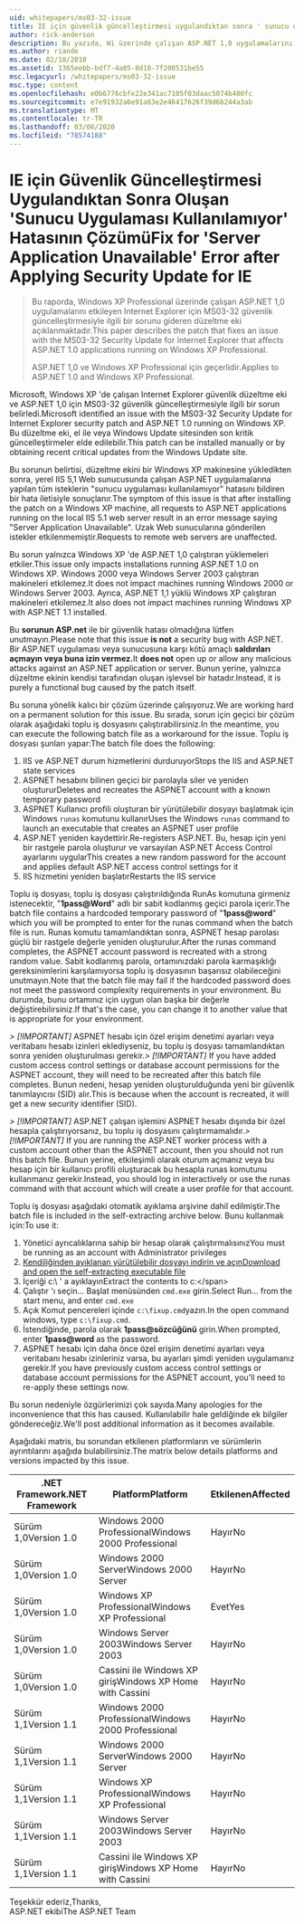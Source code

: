 ```yaml
---
uid: whitepapers/ms03-32-issue
title: IE için güvenlik güncelleştirmesi uygulandıktan sonra ' sunucu uygulaması kullanılamıyor ' hatası için düzeltme | Microsoft Docs
author: rick-anderson
description: Bu yazıda, Wi üzerinde çalışan ASP.NET 1,0 uygulamalarını etkileyen Internet Explorer için MS03-32 güvenlik güncelleştirmesiyle ilgili bir sorunu gideren düzeltme eki açıklanmaktadır...
ms.author: riande
ms.date: 02/10/2010
ms.assetid: 1365eebb-bdf7-4a05-8d18-7f200531be55
msc.legacyurl: /whitepapers/ms03-32-issue
msc.type: content
ms.openlocfilehash: e0b6776cbfe22e341ac7105f03daac5074b480fc
ms.sourcegitcommit: e7e91932a6e91a63e2e46417626f39d6b244a3ab
ms.translationtype: MT
ms.contentlocale: tr-TR
ms.lasthandoff: 03/06/2020
ms.locfileid: "78574188"
---
```

# <a name="fix-for-server-application-unavailable-error-after-applying-security-update-for-ie"></a><span data-ttu-id="233ff-103">IE için Güvenlik Güncelleştirmesi Uygulandıktan Sonra Oluşan 'Sunucu Uygulaması Kullanılamıyor' Hatasının Çözümü</span><span class="sxs-lookup"><span data-stu-id="233ff-103">Fix for 'Server Application Unavailable' Error after Applying Security Update for IE</span></span>

> <span data-ttu-id="233ff-104">Bu raporda, Windows XP Professional üzerinde çalışan ASP.NET 1,0 uygulamalarını etkileyen Internet Explorer için MS03-32 güvenlik güncelleştirmesiyle ilgili bir sorunu gideren düzeltme eki açıklanmaktadır.</span><span class="sxs-lookup"><span data-stu-id="233ff-104">This paper describes the patch that fixes an issue with the MS03-32 Security Update for Internet Explorer that affects ASP.NET 1.0 applications running on Windows XP Professional.</span></span>
> 
> <span data-ttu-id="233ff-105">ASP.NET 1,0 ve Windows XP Professional için geçerlidir.</span><span class="sxs-lookup"><span data-stu-id="233ff-105">Applies to ASP.NET 1.0 and Windows XP Professional.</span></span>

<span data-ttu-id="233ff-106">Microsoft, Windows XP 'de çalışan Internet Explorer güvenlik düzeltme eki ve ASP.NET 1,0 için MS03-32 güvenlik güncelleştirmesiyle ilgili bir sorun belirledi.</span><span class="sxs-lookup"><span data-stu-id="233ff-106">Microsoft identified an issue with the MS03-32 Security Update for Internet Explorer security patch and ASP.NET 1.0 running on Windows XP.</span></span> <span data-ttu-id="233ff-107">Bu düzeltme eki, el ile veya Windows Update sitesinden son kritik güncelleştirmeler elde edilebilir.</span><span class="sxs-lookup"><span data-stu-id="233ff-107">This patch can be installed manually or by obtaining recent critical updates from the Windows Update site.</span></span>

<span data-ttu-id="233ff-108">Bu sorunun belirtisi, düzeltme ekini bir Windows XP makinesine yükledikten sonra, yerel IIS 5,1 Web sunucusunda çalışan ASP.NET uygulamalarına yapılan tüm isteklerin "sunucu uygulaması kullanılamıyor" hatasını bildiren bir hata iletisiyle sonuçlanır.</span><span class="sxs-lookup"><span data-stu-id="233ff-108">The symptom of this issue is that after installing the patch on a Windows XP machine, all requests to ASP.NET applications running on the local IIS 5.1 web server result in an error message saying "Server Application Unavailable".</span></span> <span data-ttu-id="233ff-109">Uzak Web sunucularına gönderilen istekler etkilenmemiştir.</span><span class="sxs-lookup"><span data-stu-id="233ff-109">Requests to remote web servers are unaffected.</span></span>

<span data-ttu-id="233ff-110">Bu sorun yalnızca Windows XP 'de ASP.NET 1,0 çalıştıran yüklemeleri etkiler.</span><span class="sxs-lookup"><span data-stu-id="233ff-110">This issue only impacts installations running ASP.NET 1.0 on Windows XP.</span></span> <span data-ttu-id="233ff-111">Windows 2000 veya Windows Server 2003 çalıştıran makineleri etkilemez.</span><span class="sxs-lookup"><span data-stu-id="233ff-111">It does not impact machines running Windows 2000 or Windows Server 2003.</span></span> <span data-ttu-id="233ff-112">Ayrıca, ASP.NET 1,1 yüklü Windows XP çalıştıran makineleri etkilemez.</span><span class="sxs-lookup"><span data-stu-id="233ff-112">It also does not impact machines running Windows XP with ASP.NET 1.1 installed.</span></span>

<span data-ttu-id="233ff-113">Bu **sorunun ASP.net** ile bir güvenlik hatası olmadığına lütfen unutmayın.</span><span class="sxs-lookup"><span data-stu-id="233ff-113">Please note that this issue **is not** a security bug with ASP.NET.</span></span> <span data-ttu-id="233ff-114">Bir ASP.NET uygulaması veya sunucusuna karşı kötü amaçlı **saldırıları açmayın veya buna izin vermez.**</span><span class="sxs-lookup"><span data-stu-id="233ff-114">It **does not** open up or allow any malicious attacks against an ASP.NET application or server.</span></span> <span data-ttu-id="233ff-115">Bunun yerine, yalnızca düzeltme ekinin kendisi tarafından oluşan işlevsel bir hatadır.</span><span class="sxs-lookup"><span data-stu-id="233ff-115">Instead, it is purely a functional bug caused by the patch itself.</span></span>

<span data-ttu-id="233ff-116">Bu soruna yönelik kalıcı bir çözüm üzerinde çalışıyoruz.</span><span class="sxs-lookup"><span data-stu-id="233ff-116">We are working hard on a permanent solution for this issue.</span></span> <span data-ttu-id="233ff-117">Bu sırada, sorun için geçici bir çözüm olarak aşağıdaki toplu iş dosyasını çalıştırabilirsiniz.</span><span class="sxs-lookup"><span data-stu-id="233ff-117">In the meantime, you can execute the following batch file as a workaround for the issue.</span></span> <span data-ttu-id="233ff-118">Toplu iş dosyası şunları yapar:</span><span class="sxs-lookup"><span data-stu-id="233ff-118">The batch file does the following:</span></span>

1. <span data-ttu-id="233ff-119">IIS ve ASP.NET durum hizmetlerini durduruyor</span><span class="sxs-lookup"><span data-stu-id="233ff-119">Stops the IIS and ASP.NET state services</span></span>
2. <span data-ttu-id="233ff-120">ASPNET hesabını bilinen geçici bir parolayla siler ve yeniden oluşturur</span><span class="sxs-lookup"><span data-stu-id="233ff-120">Deletes and recreates the ASPNET account with a known temporary password</span></span>
3. <span data-ttu-id="233ff-121">ASPNET Kullanıcı profili oluşturan bir yürütülebilir dosyayı başlatmak için Windows `runas` komutunu kullanır</span><span class="sxs-lookup"><span data-stu-id="233ff-121">Uses the Windows `runas` command to launch an executable that creates an ASPNET user profile</span></span>
4. <span data-ttu-id="233ff-122">ASP.NET yeniden kaydettirir.</span><span class="sxs-lookup"><span data-stu-id="233ff-122">Re-registers ASP.NET.</span></span> <span data-ttu-id="233ff-123">Bu, hesap için yeni bir rastgele parola oluşturur ve varsayılan ASP.NET Access Control ayarlarını uygular</span><span class="sxs-lookup"><span data-stu-id="233ff-123">This creates a new random password for the account and applies default ASP.NET access control settings for it</span></span>
5. <span data-ttu-id="233ff-124">IIS hizmetini yeniden başlatır</span><span class="sxs-lookup"><span data-stu-id="233ff-124">Restarts the IIS service</span></span>

<span data-ttu-id="233ff-125">Toplu iş dosyası, toplu iş dosyası çalıştırıldığında RunAs komutuna girmeniz istenecektir, "<strong>1pass\@Word</strong>" adlı bir sabit kodlanmış geçici parola içerir.</span><span class="sxs-lookup"><span data-stu-id="233ff-125">The batch file contains a hardcoded temporary password of "<strong>1pass\@word</strong>" which you will be prompted to enter for the runas command when the batch file is run.</span></span> <span data-ttu-id="233ff-126">Runas komutu tamamlandıktan sonra, ASPNET hesap parolası güçlü bir rastgele değerle yeniden oluşturulur.</span><span class="sxs-lookup"><span data-stu-id="233ff-126">After the runas command completes, the ASPNET account password is recreated with a strong random value.</span></span> <span data-ttu-id="233ff-127">Sabit kodlanmış parola, ortamınızdaki parola karmaşıklığı gereksinimlerini karşılamıyorsa toplu iş dosyasının başarısız olabileceğini unutmayın.</span><span class="sxs-lookup"><span data-stu-id="233ff-127">Note that the batch file may fail if the hardcoded password does not meet the password complexity requirements in your environment.</span></span> <span data-ttu-id="233ff-128">Bu durumda, bunu ortamınız için uygun olan başka bir değerle değiştirebilirsiniz.</span><span class="sxs-lookup"><span data-stu-id="233ff-128">If that's the case, you can change it to another value that is appropriate for your environment.</span></span>

<span data-ttu-id="233ff-129">*> [!IMPORTANT]* ASPNET hesabı için özel erişim denetimi ayarları veya veritabanı hesabı izinleri eklediyseniz, bu toplu iş dosyası tamamlandıktan sonra yeniden oluşturulması gerekir.</span><span class="sxs-lookup"><span data-stu-id="233ff-129">*> [!IMPORTANT]* If you have added custom access control settings or database account permissions for the ASPNET account, they will need to be recreated after this batch file completes.</span></span> <span data-ttu-id="233ff-130">Bunun nedeni, hesap yeniden oluşturulduğunda yeni bir güvenlik tanımlayıcısı (SID) alır.</span><span class="sxs-lookup"><span data-stu-id="233ff-130">This is because when the account is recreated, it will get a new security identifier (SID).</span></span>

<span data-ttu-id="233ff-131">*> [!IMPORTANT]* ASP.NET çalışan işlemini ASPNET hesabı dışında bir özel hesapla çalıştırıyorsanız, bu toplu iş dosyasını çalıştırmamalıdır.</span><span class="sxs-lookup"><span data-stu-id="233ff-131">*> [!IMPORTANT]* If you are running the ASP.NET worker process with a custom account other than the ASPNET account, then you should not run this batch file.</span></span> <span data-ttu-id="233ff-132">Bunun yerine, etkileşimli olarak oturum açmanız veya bu hesap için bir kullanıcı profili oluşturacak bu hesapla runas komutunu kullanmanız gerekir.</span><span class="sxs-lookup"><span data-stu-id="233ff-132">Instead, you should log in interactively or use the runas command with that account which will create a user profile for that account.</span></span>

<span data-ttu-id="233ff-133">Toplu iş dosyası aşağıdaki otomatik ayıklama arşivine dahil edilmiştir.</span><span class="sxs-lookup"><span data-stu-id="233ff-133">The batch file is included in the self-extracting archive below.</span></span> <span data-ttu-id="233ff-134">Bunu kullanmak için:</span><span class="sxs-lookup"><span data-stu-id="233ff-134">To use it:</span></span>

1. <span data-ttu-id="233ff-135">Yönetici ayrıcalıklarına sahip bir hesap olarak çalıştırmalısınız</span><span class="sxs-lookup"><span data-stu-id="233ff-135">You must be running as an account with Administrator privileges</span></span>
2. [<span data-ttu-id="233ff-136">Kendiliğinden ayıklanan yürütülebilir dosyayı indirin ve açın</span><span class="sxs-lookup"><span data-stu-id="233ff-136">Download and open the self-extracting executable file</span></span>](ms03-32-issue/_static/fixup1.exe)
3. <span data-ttu-id="233ff-137">İçeriği c:\ ' a ayıklayın</span><span class="sxs-lookup"><span data-stu-id="233ff-137">Extract the contents to c:\</span></span>
4. <span data-ttu-id="233ff-138">Çalıştır 'ı seçin... Başlat menüsünden `cmd.exe` girin.</span><span class="sxs-lookup"><span data-stu-id="233ff-138">Select Run... from the start menu, and enter `cmd.exe`</span></span>
5. <span data-ttu-id="233ff-139">Açık Komut pencereleri içinde `c:\fixup.cmd`yazın.</span><span class="sxs-lookup"><span data-stu-id="233ff-139">In the open command windows, type `c:\fixup.cmd`.</span></span>
6. <span data-ttu-id="233ff-140">İstendiğinde, parola olarak <strong>1pass\@sözcüğünü</strong> girin.</span><span class="sxs-lookup"><span data-stu-id="233ff-140">When prompted, enter <strong>1pass\@word</strong> as the password.</span></span>
7. <span data-ttu-id="233ff-141">ASPNET hesabı için daha önce özel erişim denetimi ayarları veya veritabanı hesabı izinleriniz varsa, bu ayarları şimdi yeniden uygulamanız gerekir.</span><span class="sxs-lookup"><span data-stu-id="233ff-141">If you have previously custom access control settings or database account permissions for the ASPNET account, you'll need to re-apply these settings now.</span></span>

<span data-ttu-id="233ff-142">Bu sorun nedeniyle özgürlerimizi çok sayıda.</span><span class="sxs-lookup"><span data-stu-id="233ff-142">Many apologies for the inconvenience that this has caused.</span></span> <span data-ttu-id="233ff-143">Kullanılabilir hale geldiğinde ek bilgiler göndereceğiz.</span><span class="sxs-lookup"><span data-stu-id="233ff-143">We'll post additional information as it becomes available.</span></span>

<span data-ttu-id="233ff-144">Aşağıdaki matris, bu sorundan etkilenen platformların ve sürümlerin ayrıntılarını aşağıda bulabilirsiniz.</span><span class="sxs-lookup"><span data-stu-id="233ff-144">The matrix below details platforms and versions impacted by this issue.</span></span>

| <span data-ttu-id="233ff-145">.NET Framework</span><span class="sxs-lookup"><span data-stu-id="233ff-145">.NET Framework</span></span> | <span data-ttu-id="233ff-146">Platform</span><span class="sxs-lookup"><span data-stu-id="233ff-146">Platform</span></span> | <span data-ttu-id="233ff-147">Etkilenen</span><span class="sxs-lookup"><span data-stu-id="233ff-147">Affected</span></span> |
| --- | --- | --- |
| <span data-ttu-id="233ff-148">Sürüm 1,0</span><span class="sxs-lookup"><span data-stu-id="233ff-148">Version 1.0</span></span> | <span data-ttu-id="233ff-149">Windows 2000 Professional</span><span class="sxs-lookup"><span data-stu-id="233ff-149">Windows 2000 Professional</span></span> | <span data-ttu-id="233ff-150">Hayır</span><span class="sxs-lookup"><span data-stu-id="233ff-150">No</span></span> |
| <span data-ttu-id="233ff-151">Sürüm 1,0</span><span class="sxs-lookup"><span data-stu-id="233ff-151">Version 1.0</span></span> | <span data-ttu-id="233ff-152">Windows 2000 Server</span><span class="sxs-lookup"><span data-stu-id="233ff-152">Windows 2000 Server</span></span> | <span data-ttu-id="233ff-153">Hayır</span><span class="sxs-lookup"><span data-stu-id="233ff-153">No</span></span> |
| <span data-ttu-id="233ff-154">Sürüm 1,0</span><span class="sxs-lookup"><span data-stu-id="233ff-154">Version 1.0</span></span> | <span data-ttu-id="233ff-155">Windows XP Professional</span><span class="sxs-lookup"><span data-stu-id="233ff-155">Windows XP Professional</span></span> | <span data-ttu-id="233ff-156">Evet</span><span class="sxs-lookup"><span data-stu-id="233ff-156">Yes</span></span> |
| <span data-ttu-id="233ff-157">Sürüm 1,0</span><span class="sxs-lookup"><span data-stu-id="233ff-157">Version 1.0</span></span> | <span data-ttu-id="233ff-158">Windows Server 2003</span><span class="sxs-lookup"><span data-stu-id="233ff-158">Windows Server 2003</span></span> | <span data-ttu-id="233ff-159">Hayır</span><span class="sxs-lookup"><span data-stu-id="233ff-159">No</span></span> |
| <span data-ttu-id="233ff-160">Sürüm 1,0</span><span class="sxs-lookup"><span data-stu-id="233ff-160">Version 1.0</span></span> | <span data-ttu-id="233ff-161">Cassini ile Windows XP giriş</span><span class="sxs-lookup"><span data-stu-id="233ff-161">Windows XP Home with Cassini</span></span> | <span data-ttu-id="233ff-162">Hayır</span><span class="sxs-lookup"><span data-stu-id="233ff-162">No</span></span> |
| <span data-ttu-id="233ff-163">Sürüm 1,1</span><span class="sxs-lookup"><span data-stu-id="233ff-163">Version 1.1</span></span> | <span data-ttu-id="233ff-164">Windows 2000 Professional</span><span class="sxs-lookup"><span data-stu-id="233ff-164">Windows 2000 Professional</span></span> | <span data-ttu-id="233ff-165">Hayır</span><span class="sxs-lookup"><span data-stu-id="233ff-165">No</span></span> |
| <span data-ttu-id="233ff-166">Sürüm 1,1</span><span class="sxs-lookup"><span data-stu-id="233ff-166">Version 1.1</span></span> | <span data-ttu-id="233ff-167">Windows 2000 Server</span><span class="sxs-lookup"><span data-stu-id="233ff-167">Windows 2000 Server</span></span> | <span data-ttu-id="233ff-168">Hayır</span><span class="sxs-lookup"><span data-stu-id="233ff-168">No</span></span> |
| <span data-ttu-id="233ff-169">Sürüm 1,1</span><span class="sxs-lookup"><span data-stu-id="233ff-169">Version 1.1</span></span> | <span data-ttu-id="233ff-170">Windows XP Professional</span><span class="sxs-lookup"><span data-stu-id="233ff-170">Windows XP Professional</span></span> | <span data-ttu-id="233ff-171">Hayır</span><span class="sxs-lookup"><span data-stu-id="233ff-171">No</span></span> |
| <span data-ttu-id="233ff-172">Sürüm 1,1</span><span class="sxs-lookup"><span data-stu-id="233ff-172">Version 1.1</span></span> | <span data-ttu-id="233ff-173">Windows Server 2003</span><span class="sxs-lookup"><span data-stu-id="233ff-173">Windows Server 2003</span></span> | <span data-ttu-id="233ff-174">Hayır</span><span class="sxs-lookup"><span data-stu-id="233ff-174">No</span></span> |
| <span data-ttu-id="233ff-175">Sürüm 1,1</span><span class="sxs-lookup"><span data-stu-id="233ff-175">Version 1.1</span></span> | <span data-ttu-id="233ff-176">Cassini ile Windows XP giriş</span><span class="sxs-lookup"><span data-stu-id="233ff-176">Windows XP Home with Cassini</span></span> | <span data-ttu-id="233ff-177">Hayır</span><span class="sxs-lookup"><span data-stu-id="233ff-177">No</span></span> |

<span data-ttu-id="233ff-178">Teşekkür ederiz,</span><span class="sxs-lookup"><span data-stu-id="233ff-178">Thanks,</span></span>   
 <span data-ttu-id="233ff-179">ASP.NET ekibi</span><span class="sxs-lookup"><span data-stu-id="233ff-179">The ASP.NET Team</span></span>
